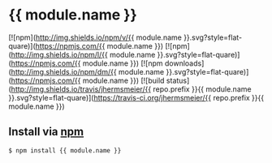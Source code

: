 # {{ module.name }}
[![npm](http://img.shields.io/npm/v/{{ module.name }}.svg?style=flat-quare)](https://npmjs.com/{{ module.name }})
[![npm](http://img.shields.io/npm/l/{{ module.name }}.svg?style=flat-quare)](https://npmjs.com/{{ module.name }})
[![npm downloads](http://img.shields.io/npm/dm/{{ module.name }}.svg?style=flat-quare)](https://npmjs.com/{{ module.name }})
[![build status](http://img.shields.io/travis/jhermsmeier/{{ repo.prefix }}{{ module.name }}.svg?style=flat-quare)](https://travis-ci.org/jhermsmeier/{{ repo.prefix }}{{ module.name }})

## Install via [npm](https://npmjs.com)

```sh
$ npm install {{ module.name }}
```
